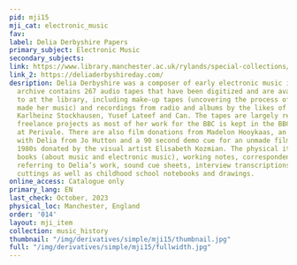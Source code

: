 ```yaml
---
pid: mji15
mji_cat: electronic_music
fav: 
label: Delia Derbyshire Papers
primary_subject: Electronic Music
secondary_subjects: 
link: https://www.library.manchester.ac.uk/rylands/special-collections/a-to-z/detail/?mms_id=992983876612101631
link_2: https://deliaderbyshireday.com/
desription: Delia Derbyshire was a composer of early electronic music in the UK. This
  archive contains 267 audio tapes that have been digitized and are available to listen
  to at the library, including make-up tapes (uncovering the process of how Delia
  made her music) and recordings from radio and albums by the likes of Art Blakey,
  Karlheinz Stockhausen, Yusef Lateef and Can. The tapes are largely related to Derbyshire’s
  freelance projects as most of her work for the BBC is kept in the BBC Archive Centre
  at Perivale. There are also film donations from Madelon Hooykaas, an audio interview
  with Delia from Jo Hutton and a 90 second demo cue for an unmade film from the early
  1980s donated by the visual artist Elisabeth Kozmian. The physical items include
  books (about music and electronic music), working notes, correspondence and letters
  referring to Delia’s work, sound cue sheets, interview transcriptions and newspaper
  cuttings as well as childhood school notebooks and drawings.
online_access: Catalogue only
primary_lang: EN
last_check: October, 2023
physical_loc: Manchester, England
order: '014'
layout: mji_item
collection: music_history
thumbnail: "/img/derivatives/simple/mji15/thumbnail.jpg"
full: "/img/derivatives/simple/mji15/fullwidth.jpg"
---
```

